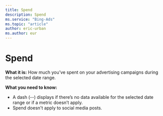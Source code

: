 ```yaml
---
title: Spend
description: Spend
ms.service: "Bing-Ads"
ms.topic: "article"
author: eric-urban
ms.author: eur
---
```


# Spend

**What it is:**  How much you’ve spent on your advertising campaigns during the selected date range.

**What you need to know:**
- A dash (--) displays if there’s no data available for the selected date range or if a metric doesn’t apply.
- Spend doesn't apply to social media posts.


